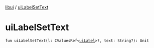 [libui](README.md) / [uiLabelSetText](ui-label-set-text.md)

# uiLabelSetText

`fun uiLabelSetText(l: CValuesRef<`[`uiLabel`](ui-label.md)`>?, text: String?): Unit`